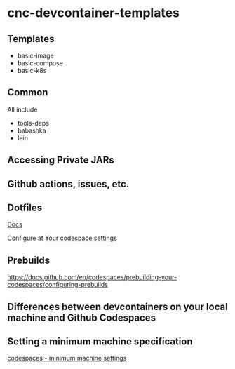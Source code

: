 # cnc-devcontainer-templates

## Templates

* basic-image
* basic-compose
* basic-k8s

## Common

All include

* tools-deps
* babashka
* lein

## Accessing Private JARs

## Github actions, issues, etc.

## Dotfiles

[Docs](https://docs.github.com/en/codespaces/customizing-your-codespace/personalizing-github-codespaces-for-your-account#dotfiles)

Configure at [Your codespace settings](https://github.com/settings/codespaces)

## Prebuilds

https://docs.github.com/en/codespaces/prebuilding-your-codespaces/configuring-prebuilds

## Differences between devcontainers on your local machine and Github Codespaces


## Setting a minimum machine specification

[codespaces - minimum machine settings](https://docs.github.com/en/enterprise-cloud@latest/codespaces/setting-up-your-project-for-codespaces/configuring-dev-containers/setting-a-minimum-specification-for-codespace-machines)